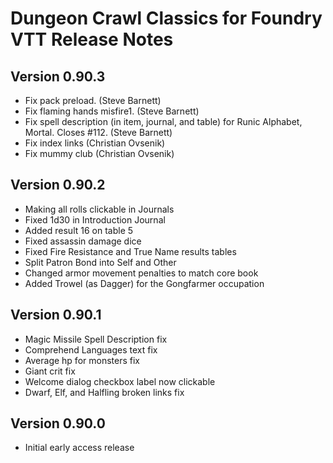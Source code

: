 # Dungeon Crawl Classics for Foundry VTT Release Notes

Version 0.90.3
--------------
* Fix pack preload. (Steve Barnett)
* Fix flaming hands misfire1. (Steve Barnett)
* Fix spell description (in item, journal, and table) for Runic Alphabet, Mortal. Closes #112. (Steve Barnett)
* Fix index links (Christian Ovsenik)
* Fix mummy club (Christian Ovsenik)

Version 0.90.2
--------------
* Making all rolls clickable in Journals
* Fixed 1d30 in Introduction Journal
* Added result 16 on table 5
* Fixed assassin damage dice
* Fixed Fire Resistance and True Name results tables
* Split Patron Bond into Self and Other
* Changed armor movement penalties to match core book
* Added Trowel (as Dagger) for the Gongfarmer occupation

Version 0.90.1
--------------
* Magic Missile Spell Description fix
* Comprehend Languages text fix
* Average hp for monsters fix
* Giant crit fix
* Welcome dialog checkbox label now clickable
* Dwarf, Elf, and Halfling broken links fix

Version 0.90.0
--------------

* Initial early access release

